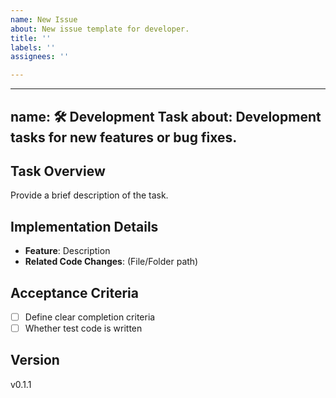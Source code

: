 ```yaml
---
name: New Issue
about: New issue template for developer.
title: ''
labels: ''
assignees: ''

---
```


---
name: 🛠️ Development Task
about: Development tasks for new features or bug fixes.
---

## Task Overview
Provide a brief description of the task.

## Implementation Details
- **Feature**: Description
- **Related Code Changes**: (File/Folder path)

## Acceptance Criteria
- [ ] Define clear completion criteria
- [ ] Whether test code is written

## Version

v0.1.1
